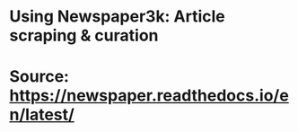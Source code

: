 # Using Newspaper3k: Article scraping & curation
# Source:  https://newspaper.readthedocs.io/en/latest/
